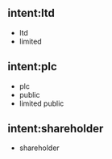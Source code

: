 ## intent:ltd
- ltd
- limited

## intent:plc
- plc
- public
- limited public

## intent:shareholder
- shareholder
